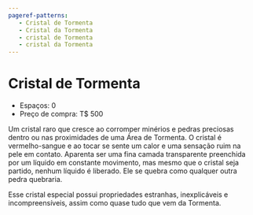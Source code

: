 ```yaml
---
pageref-patterns:
   - Cristal de Tormenta
   - Cristal da Tormenta
   - cristal de Tormenta
   - cristal da Tormenta
---
```

# Cristal de Tormenta

* Espaços: 0
* Preço de compra: T$ 500

Um cristal raro que cresce ao corromper minérios e pedras preciosas dentro ou nas proximidades de uma Área de Tormenta. O cristal é vermelho-sangue e ao tocar se sente um calor e uma sensação ruim na pele em contato. Aparenta ser uma fina camada transparente preenchida por um líquido em constante movimento, mas mesmo que o cristal seja partido, nenhum líquido é liberado. Ele se quebra como qualquer outra pedra quebraria.

Esse cristal especial possui propriedades estranhas, inexplicáveis e incompreensíveis, assim como quase tudo que vem da Tormenta.
